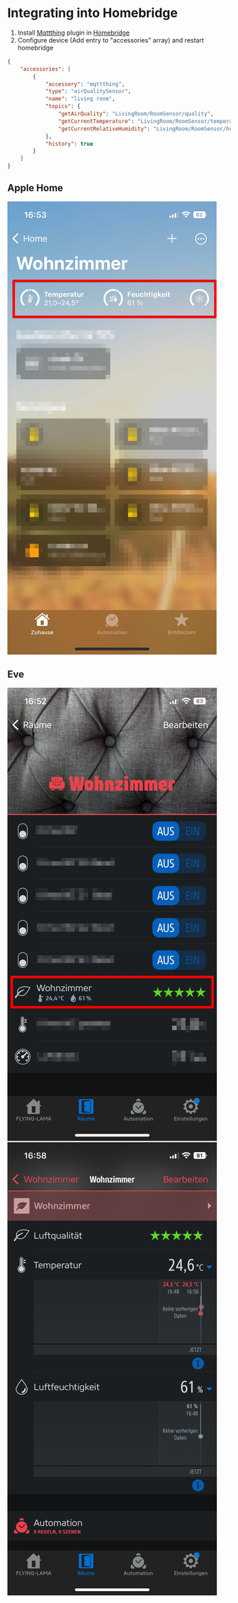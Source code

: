 # Integrating into Homebridge

1. Install [Mqttthing](https://github.com/arachnetech/homebridge-mqttthing) plugin in [Homebridge](https://github.com/homebridge/homebridge)
1. Configure device (Add entry to "accessories" array) and restart homebridge
```json
{
    "accessories": [
        {
            "accessory": "mqttthing",
            "type": "airQualitySensor",
            "name": "living room",
            "topics": {
                "getAirQuality": "LivingRoom/RoomSensor/quality",
                "getCurrentTemperature": "LivingRoom/RoomSensor/temperature",
                "getCurrentRelativeHumidity": "LivingRoom/RoomSensor/humidity"
            },
            "history": true
        }
    ]
}
```

## Apple Home
![Apple Home App](images/apple-home.jpg)

## Eve
![Eve Overview](images/eve-overview.jpg)
![Eve Overview](images/eve-detail.jpg)
